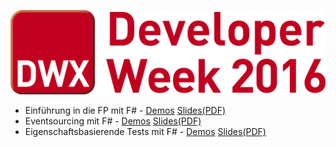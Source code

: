 ![DWX2016](./DeveloperWeek2016.png)

- Einführung in die FP mit F# - [Demos](Einfuehrung/Demos) [Slides(PDF)](Einfuehrung/Slides.pdf)
- Eventsourcing mit F# - [Demos](Eventsourcing/Demos) [Slides(PDF)](Eventsourcing/Slides.pdf)
- Eigenschaftsbasierende Tests mit F# - [Demos](EigenschaftsbasierendeTests/Demos) [Slides(PDF)](EigenschaftsbasierendeTests/Slides.pdf)
